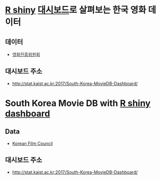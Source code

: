# [R shiny](https://shiny.rstudio.com/) [대시보드](https://rstudio.github.io/shinydashboard/)로 살펴보는 한국 영화 데이터

## 데이터
- [영화진흥위원회](http://www.kobis.or.kr/kobis/business/main/main.do)

## 대시보드 주소
- http://stat.kaist.ac.kr:2017/South-Korea-MovieDB-Dashboard/



# South Korea Movie DB with [R shiny](https://shiny.rstudio.com/) [dashboard](https://rstudio.github.io/shinydashboard/)

## Data
- [Korean Film Council](http://www.kobis.or.kr/kobis/business/main/main.do)

## 대시보드 주소
- http://stat.kaist.ac.kr:2017/South-Korea-MovieDB-Dashboard/
